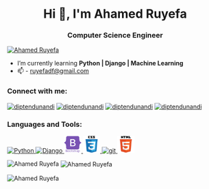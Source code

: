 <h1 align="center">Hi 👋, I'm Ahamed Ruyefa</h1>
<h3 align="center">Computer Science Engineer</h3>



<p align="left"> <a href="https://github.com/ryo-ma/github-profile-trophy"><img src="https://github-profile-trophy.vercel.app/?username=ardf" alt="Ahamed Ruyefa" /></a> </p>

-  I’m currently learning **Python | Django | Machine Learning**
- 📫 - ruyefadf@gmail.com

<h3 align="left">Connect with me:</h3>
<p align="left">
<a href="https://twitter.com/__ardf" target="blank"><img align="center" src="https://cdn.jsdelivr.net/npm/simple-icons@3.0.1/icons/twitter.svg" alt="diptendunandi" height="30" width="40" /></a>
<a href="https://linkedin.com/in/ardf" target="blank"><img align="center" src="https://cdn.jsdelivr.net/npm/simple-icons@3.0.1/icons/linkedin.svg" alt="diptendunandi" height="30" width="40" /></a>
<a href="https://instagram.com/_ardf" target="blank"><img align="center" src="https://cdn.jsdelivr.net/npm/simple-icons@3.0.1/icons/instagram.svg" alt="diptendunandi" height="30" width="40" /></a>
<a href="https://www.leetcode.com/ardf" target="blank"><img align="center" src="https://cdn.jsdelivr.net/npm/simple-icons@3.0.1/icons/leetcode.svg" alt="diptendunandi" height="30" width="40" /></a>
</p>

<h3 align="left">Languages and Tools:</h3>
<p align="left">
  
  <a href="https://python.org" target="_blank"> <img src="https://raw.githubusercontent.com/jmnote/z-icons/master/svg/python.svg" alt="Python" width="40" height="40"/> </a>
    <a href="https://djangoproject.com" target="_blank"> <img src="https://img.icons8.com/material-outlined/24/000000/django.png" alt="Django" width="40" height="40"/> </a>
  <a href="https://getbootstrap.com" target="_blank"> <img src="https://raw.githubusercontent.com/devicons/devicon/master/icons/bootstrap/bootstrap-plain-wordmark.svg" alt="bootstrap" width="40" height="40"/> </a>
  <a href="https://www.w3schools.com/css/" target="_blank"> <img src="https://raw.githubusercontent.com/devicons/devicon/master/icons/css3/css3-original-wordmark.svg" alt="css3" width="40" height="40"/> </a>
  <a href="https://git-scm.com/" target="_blank"> <img src="https://www.vectorlogo.zone/logos/git-scm/git-scm-icon.svg" alt="git" width="40" height="40"/> </a> 
  <a href="https://www.w3.org/html/" target="_blank"> <img src="https://raw.githubusercontent.com/devicons/devicon/master/icons/html5/html5-original-wordmark.svg" alt="html5" width="40" height="40"/> </a>   </p>

<p><img align="left" src="https://github-readme-stats.vercel.app/api/top-langs?username=ardf&show_icons=true&locale=en&layout=compact" alt="Ahamed Ruyefa" /></p>

<p>&nbsp;<img align="center" src="https://github-readme-stats.vercel.app/api?username=ardf&show_icons=true&locale=en" alt="Ahamed Ruyefa" /></p>

<p><img align="center" src="https://github-readme-streak-stats.herokuapp.com/?user=ardf" alt="Ahamed Ruyefa" /></p>

<!---
ardf/ardf is a ✨ special ✨ repository because its `README.md` (this file) appears on your GitHub profile.
You can click the Preview link to take a look at your changes.
--->
